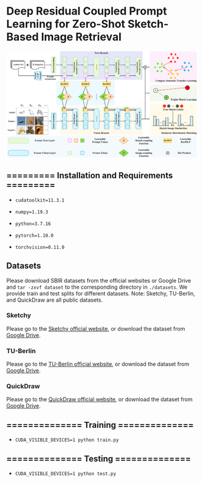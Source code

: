 # Deep Residual Coupled Prompt Learning for Zero-Shot Sketch-Based Image Retrieval

![Fig.1](DRCPL-Model.png)

## ========= Installation and Requirements =========

- ``` cudatoolkit=11.3.1  ```

- ``` numpy=1.19.3  ```

- ``` python=3.7.16  ```

- ``` pytorch=1.10.0  ```

- ``` torchvision=0.11.0  ```

## Datasets
Please download SBIR datasets from the official websites or Google Drive and `tar -zxvf dataset` to the corresponding directory in `./datasets`. We provide train and test splits for different datasets.
Note: Sketchy, TU-Berlin, and QuickDraw are all public datasets.

### Sketchy
Please go to the [Sketchy official website](https://sketchy.eye.gatech.edu/), or download the dataset from [Google Drive](https://drive.google.com/file/d/11GAr0jrtowTnR3otyQbNMSLPeHyvecdP/view?usp=sharing).

### TU-Berlin
Please go to the [TU-Berlin official website](http://cybertron.cg.tu-berlin.de/eitz/projects/classifysketch/), or download the dataset from [Google Drive](https://drive.google.com/file/d/12VV40j5Nf4hNBfFy0AhYEtql1OjwXAUC/view?usp=sharing).

### QuickDraw
Please go to the [QuickDraw official website](https://github.com/googlecreativelab/quickdraw-dataset), or download the dataset from [Google Drive](https://drive.google.com/file/d/1EZ8xWRzCi8JcKiFtciD2PwguofC785gK/view?usp=sharing).

## ============== Training ==============

- ``` CUDA_VISIBLE_DEVICES=1 python train.py  ```

## ============== Testing ==============

- ``` CUDA_VISIBLE_DEVICES=1 python test.py  ```
